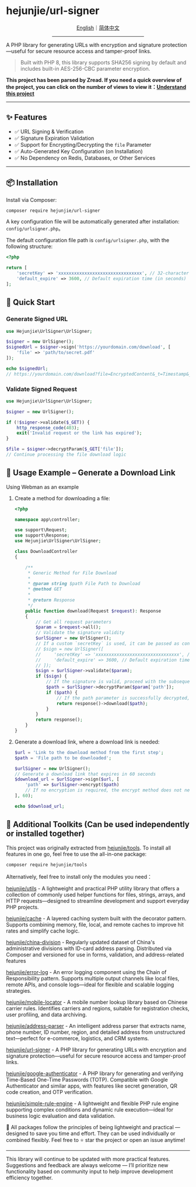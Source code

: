 # hejunjie/url-signer

<div align="center">
  <a href="./README.md">English</a>｜<a href="./README.zh-CN.md">简体中文</a>
  <hr width="50%"/>
</div>

A PHP library for generating URLs with encryption and signature protection—useful for secure resource access and tamper-proof links.

> Built with PHP 8, this library supports SHA256 signing by default and includes built-in AES-256-CBC parameter encryption.

**This project has been parsed by Zread. If you need a quick overview of the project, you can click on the number of views to view it：[Understand this project](https://zread.ai/zxc7563598/php-url-signer)**

---

## ✨ Features

- ✅ URL Signing & Verification
- ✅ Signature Expiration Validation
- ✅ Support for Encrypting/Decrypting the `file` Parameter
- ✅ Auto-Generated Key Configuration (on Installation)
- ✅ No Dependency on Redis, Databases, or Other Services

---

## 📦 Installation

Install via Composer:

```bash
composer require hejunjie/url-signer
```

A key configuration file will be automatically generated after installation: `config/urlsigner.php`。

The default configuration file path is `config/urlsigner.php`, with the following structure:

```php
<?php

return [
    'secretKey' => 'xxxxxxxxxxxxxxxxxxxxxxxxxxxxxxxx', // 32-character length string
    'default_expire' => 3600, // Default expiration time (in seconds)
];
```

## 🚀 Quick Start

### Generate Signed URL

```php
use Hejunjie\UrlSigner\UrlSigner;

$signer = new UrlSigner();
$signedUrl = $signer->sign('https://yourdomain.com/download', [
    'file' => 'path/to/secret.pdf'
]);

echo $signedUrl;
// https://yourdomain.com/download?file=EncryptedContent&_t=Timestamp&_e=ExpirationTime&_sign=Signature
```

### Validate Signed Request

```php
use Hejunjie\UrlSigner\UrlSigner;

$signer = new UrlSigner();

if (!$signer->validate($_GET)) {
    http_response_code(403);
    exit('Invalid request or the link has expired');
}

$file = $signer->decryptParam($_GET['file']);
// Continue processing the file download logic
```

## 🧠 Usage Example – Generate a Download Link

Using Webman as an example

1. Create a method for downloading a file:
    ```php
    <?php

    namespace app\controller;

    use support\Request;
    use support\Response;
    use Hejunjie\UrlSigner\UrlSigner;

    class DownloadController
    {

        /**
         * Generic Method for File Download
         * 
         * @param string $path File Path to Download
         * @method GET
         * 
         * @return Response
         */
        public function download(Request $request): Response
        {
            // Get all request parameters
            $param = $request->all();
            // Validate the signature validity
            $urlSigner = new UrlSigner();
            // If a custom `secretKey` is used, it can be passed as configuration when instantiating the class
            // $sign = new UrlSigner([
            //     'secretKey' => 'xxxxxxxxxxxxxxxxxxxxxxxxxxxxxxxx', // 32-character length string
            //     'default_expire' => 3600, // Default expiration time (in seconds)
            // ]);
            $sign = $urlSigner->validate($param);
            if ($sign) {
                // If the signature is valid, proceed with the subsequent logic. If there are encrypted parameters, attempt decryption. If successful, continue processing; if failed, return false
                $path = $urlSigner->decryptParam($param['path']);
                if ($path) {
                    // If the path parameter is successfully decrypted, proceed to download the file
                    return response()->download($path);
                }
            }
            return response();
        }
    }
    ```
2. Generate a download link, where a download link is needed:
    ```php
    $url = 'Link to the download method from the first step';
    $path = 'File path to be downloaded';

    $urlSigner = new UrlSigner();
    // Generate a download link that expires in 60 seconds
    $download_url = $urlSigner->sign($url, [
        'path' => $urlSigner->encrypt($path)
        // If no encryption is required, the encrypt method does not need to be called, and the decryptParam method does not need to be called in the corresponding parameter retrieval method
    ], 60);

    echo $download_url;
    ```

## 🔧 Additional Toolkits (Can be used independently or installed together)

This project was originally extracted from [hejunjie/tools](https://github.com/zxc7563598/php-tools).
To install all features in one go, feel free to use the all-in-one package:

```bash
composer require hejunjie/tools
```

Alternatively, feel free to install only the modules you need：

[hejunjie/utils](https://github.com/zxc7563598/php-utils) - A lightweight and practical PHP utility library that offers a collection of commonly used helper functions for files, strings, arrays, and HTTP requests—designed to streamline development and support everyday PHP projects.

[hejunjie/cache](https://github.com/zxc7563598/php-cache) - A layered caching system built with the decorator pattern. Supports combining memory, file, local, and remote caches to improve hit rates and simplify cache logic.

[hejunjie/china-division](https://github.com/zxc7563598/php-china-division) - Regularly updated dataset of China's administrative divisions with ID-card address parsing. Distributed via Composer and versioned for use in forms, validation, and address-related features

[hejunjie/error-log](https://github.com/zxc7563598/php-error-log) - An error logging component using the Chain of Responsibility pattern. Supports multiple output channels like local files, remote APIs, and console logs—ideal for flexible and scalable logging strategies.

[hejunjie/mobile-locator](https://github.com/zxc7563598/php-mobile-locator) - A mobile number lookup library based on Chinese carrier rules. Identifies carriers and regions, suitable for registration checks, user profiling, and data archiving.

[hejunjie/address-parser](https://github.com/zxc7563598/php-address-parser) - An intelligent address parser that extracts name, phone number, ID number, region, and detailed address from unstructured text—perfect for e-commerce, logistics, and CRM systems.

[hejunjie/url-signer](https://github.com/zxc7563598/php-url-signer) - A PHP library for generating URLs with encryption and signature protection—useful for secure resource access and tamper-proof links.

[hejunjie/google-authenticator](https://github.com/zxc7563598/php-google-authenticator) - A PHP library for generating and verifying Time-Based One-Time Passwords (TOTP). Compatible with Google Authenticator and similar apps, with features like secret generation, QR code creation, and OTP verification.

[hejunjie/simple-rule-engine](https://github.com/zxc7563598/php-simple-rule-engine) - A lightweight and flexible PHP rule engine supporting complex conditions and dynamic rule execution—ideal for business logic evaluation and data validation.

👀 All packages follow the principles of being lightweight and practical — designed to save you time and effort. They can be used individually or combined flexibly. Feel free to ⭐ star the project or open an issue anytime!

---

This library will continue to be updated with more practical features. Suggestions and feedback are always welcome — I’ll prioritize new functionality based on community input to help improve development efficiency together.
